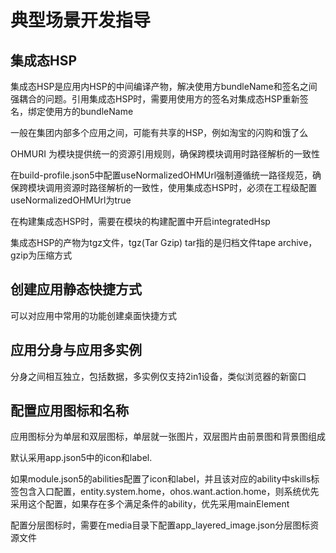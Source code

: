 # 典型场景开发指导

## 集成态HSP

集成态HSP是应用内HSP的中间编译产物，解决使用方bundleName和签名之间强耦合的问题。引用集成态HSP时，需要用使用方的签名对集成态HSP重新签名，绑定使用方的bundleName

一般在集团内部多个应用之间，可能有共享的HSP，例如淘宝的闪购和饿了么

OHMURI 为模块提供统一的资源引用规则，确保跨模块调用时路径解析的一致性

在build-profile.json5中配置useNormalizedOHMUrl强制遵循统一路径规范，确保跨模块调用资源时路径解析的一致性，使用集成态HSP时，必须在工程级配置useNormalizedOHMUrl为true

在构建集成态HSP时，需要在模块的构建配置中开启integratedHsp

集成态HSP的产物为tgz文件，tgz(Tar Gzip) tar指的是归档文件tape archive，gzip为压缩方式

## 创建应用静态快捷方式

可以对应用中常用的功能创建桌面快捷方式

## 应用分身与应用多实例

分身之间相互独立，包括数据，多实例仅支持2in1设备，类似浏览器的新窗口

## 配置应用图标和名称

应用图标分为单层和双层图标，单层就一张图片，双层图片由前景图和背景图组成

默认采用app.json5中的icon和label.

如果module.json5的abilities配置了icon和label，并且该对应的ability中skills标签包含入口配置，entity.system.home，ohos.want.action.home，则系统优先采用这个配置，如果存在多个满足条件的ability，优先采用mainElement

配置分层图标时，需要在media目录下配置app_layered_image.json分层图标资源文件
